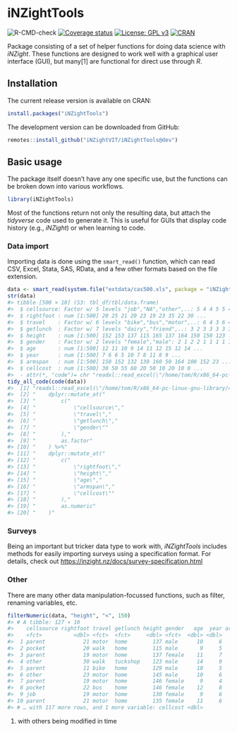 
<!-- README.md is generated from README.Rmd. Please edit that file -->

# iNZightTools

![R-CMD-check](https://github.com/iNZightVIT/iNZightTools/workflows/R-CMD-check/badge.svg)
[![Coverage
status](https://codecov.io/gh/iNZightVIT/iNZightTools/branch/dev/graph/badge.svg)](https://codecov.io/github/iNZightVIT/iNZightTools?branch=dev)
[![License: GPL
v3](https://img.shields.io/badge/License-GPL%20v3-blue.svg)](http://www.gnu.org/licenses/gpl-3.0)
[![CRAN](https://www.r-pkg.org/badges/version/iNZightTools)](https://CRAN.R-project.org/package=iNZightTools)

Package consisting of a set of helper functions for doing data science
with *iNZight*. These functions are designed to work well with a
graphical user interface (GUI), but many\[1\] are functional for direct
use through *R*.

## Installation

The current release version is available on CRAN:

``` r
install.packages("iNZightTools")
```

The development version can be downloaded from GitHub:

``` r
remotes::install_github("iNZightVIT/iNZightTools@dev")
```

## Basic usage

The package itself doesn’t have any one specific use, but the functions
can be broken down into various workflows.

``` r
library(iNZightTools)
```

Most of the functions return not only the resulting data, but attach the
*tidyverse* code used to generate it. This is useful for GUIs that
display code history (e.g., *iNZight*) or when learning to code.

### Data import

Importing data is done using the `smart_read()` function, which can read
CSV, Excel, Stata, SAS, RData, and a few other formats based on the file
extension.

``` r
data <- smart_read(system.file("extdata/cas500.xls", package = "iNZightTools"))
str(data)
#> tibble [500 × 10] (S3: tbl_df/tbl/data.frame)
#>  $ cellsource: Factor w/ 5 levels "job","NA","other",..: 5 4 4 5 5 4 4 5 4 3 ...
#>  $ rightfoot : num [1:500] 20 25 21 20 23 19 23 35 22 30 ...
#>  $ travel    : Factor w/ 6 levels "bike","bus","motor",..: 6 4 3 6 4 3 3 3 3 6 ...
#>  $ getlunch  : Factor w/ 7 levels "dairy","friend",..: 3 2 3 3 3 3 3 7 3 7 ...
#>  $ height    : num [1:500] 152 153 137 115 165 137 164 150 150 123 ...
#>  $ gender    : Factor w/ 2 levels "female","male": 2 1 2 2 1 1 1 1 1 2 ...
#>  $ age       : num [1:500] 12 11 10 9 14 11 12 15 12 14 ...
#>  $ year      : num [1:500] 7 6 6 5 10 7 8 11 8 9 ...
#>  $ armspan   : num [1:500] 150 152 132 130 160 50 164 100 152 23 ...
#>  $ cellcost  : num [1:500] 30 50 55 60 20 50 10 20 10 0 ...
#>  - attr(*, "code")= chr "readxl::read_excel(\"/home/tom/R/x86_64-pc-linux-gnu-library/4.1/iNZightTools/extdata/cas500.xls\") %>% dplyr::"| __truncated__
tidy_all_code(code(data))
#>  [1] "readxl::read_excel(\"/home/tom/R/x86_64-pc-linux-gnu-library/4.1/iNZightTools/extdata/cas500.xls\") %>%"
#>  [2] "    dplyr::mutate_at("                                                                                  
#>  [3] "        c("                                                                                             
#>  [4] "            \"cellsource\","                                                                            
#>  [5] "            \"travel\","                                                                                
#>  [6] "            \"getlunch\","                                                                              
#>  [7] "            \"gender\""                                                                                 
#>  [8] "        ),"                                                                                             
#>  [9] "        as.factor"                                                                                      
#> [10] "    ) %>%"                                                                                              
#> [11] "    dplyr::mutate_at("                                                                                  
#> [12] "        c("                                                                                             
#> [13] "            \"rightfoot\","                                                                             
#> [14] "            \"height\","                                                                                
#> [15] "            \"age\","                                                                                   
#> [16] "            \"armspan\","                                                                               
#> [17] "            \"cellcost\""                                                                               
#> [18] "        ),"                                                                                             
#> [19] "        as.numeric"                                                                                     
#> [20] "    )"
```

### Surveys

Being an important but tricker data type to work with, *iNZightTools*
includes methods for easily importing surveys using a specification
format. For details, check out
<https://inzight.nz/docs/survey-specification.html>

### Other

There are many other data manipulation-focussed functions, such as
filter, renaming variables, etc.

``` r
filterNumeric(data, "height", "<", 150)
#> # A tibble: 127 × 10
#>    cellsource rightfoot travel getlunch height gender   age  year armspan
#>    <fct>          <dbl> <fct>  <fct>     <dbl> <fct>  <dbl> <dbl>   <dbl>
#>  1 parent            21 motor  home        137 male      10     6     132
#>  2 pocket            20 walk   home        115 male       9     5     130
#>  3 parent            19 motor  home        137 female    11     7      50
#>  4 other             30 walk   tuckshop    123 male      14     9      23
#>  5 parent            11 bike   home        129 male      10     5     165
#>  6 other             23 motor  home        145 male      10     6     144
#>  7 parent            19 motor  home        146 female     9     4     140
#>  8 pocket            22 bus    home        146 female    12     8     136
#>  9 job               19 motor  home        130 female     9     6     130
#> 10 parent            21 motor  home        135 female    11     6     137
#> # … with 117 more rows, and 1 more variable: cellcost <dbl>
```

1.  with others being modified in time

